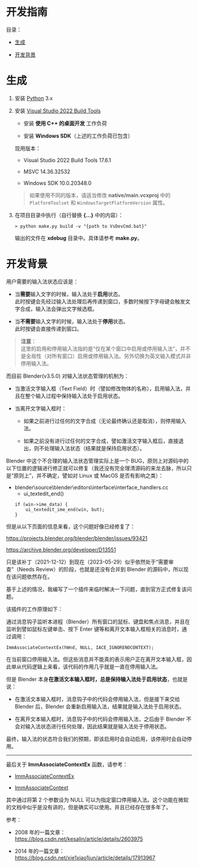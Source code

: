 # 开发指南

目录：

- [生成](#生成)

- [开发背景](#开发背景)

# 生成

1. 安装 [Python](https://www.python.org/) 3.x

2. 安装 [Visual Studio 2022 Build Tools](https://learn.microsoft.com/zh-cn/visualstudio/install/use-command-line-parameters-to-install-visual-studio?view=vs-2022)

    - 安装 **使用 C++ 的桌面开发** 工作负荷

    - 安装 **Windows SDK**（上述的工作负荷已包含）

    现用版本：

    - Visual Studio 2022 Build Tools 17.6.1

    - MSVC 14.36.32532

    - Windows SDK 10.0.20348.0

    > 如果使用不同的版本，请适当修改 **native/main.vcxproj** 中的 `PlatformToolset` 和 `WindowsTargetPlatformVersion` 属性。

3. 在项目目录中执行（自行替换 **{...}** 中的内容）：

    ```
    > python make.py build -v "{path to VsDevCmd.bat}"
    ```

    输出的文件在 **xdebug** 目录中。具体请参考 **make.py**。

# 开发背景

用户需要的输入法状态应该是：

- 当**需要**输入文字的时候，输入法处于**启用**状态。<br />
    此时按键会先经过输入法处理后再传递到窗口，多数时候按下字母键会触发文字合成，输入法会弹出文字候选框。

- 当**不需要**输入文字的时候，输入法处于**停用**状态。<br />此时按键会直接传递到窗口。

> **注意**：<br />这里的启用和停用输入法指的是“仅在某个窗口中启用或停用输入法”，并不是全局性（对所有窗口）启用或停用输入法。另外切换为英文输入模式并非停用输入法。

而目前 Blender(v3.5.0) 对输入法状态管理的机制为：

- 当激活文字输入框（Text Field）时（譬如修改物体的名称），启用输入法，并且在整个输入过程中保持输入法处于启用状态。

- 当离开文字输入框时：

  - 如果之前进行过任何的文字合成（无论最终确认还是取消），则停用输入法。

  - 如果之前没有进行过任何的文字合成，譬如激活文字输入框后，直接退出，则不处理输入法状态（结果就是保持启用状态）。

Blender 中这个不合理的输入法状态管理实际上是一个 BUG，原则上对源码中的以下位置的逻辑进行修正就可以修复（我还没有完全理清源码的来龙去脉，所以只是“原则上”，并不确定，譬如对 Linux 或 MacOS 是否有影响之类）：

- blender\source\blender\editors\interface\interface_handlers.cc
  - ui_textedit_end()<br />
  ```
  if (win->ime_data) {
      ui_textedit_ime_end(win, but);
  }
  ```

但是从以下页面的信息来看，这个问题好像已经修复了：

https://projects.blender.org/blender/blender/issues/93421

https://archive.blender.org/developer/D13551

只是该补丁（2021-12-12）到现在（2023-05-29）似乎依然处于“需要审查”（Needs Review）的阶段，也就是还没有合并到 Blender 的源码中，所以现在该问题依然存在。

基于上述的情况，我编写了一个插件来临时解决一下问题，直到官方正式修复该问题。

该插件的工作原理如下：

通过消息钩子监听本进程（Blender）所有窗口的鼠标、键盘和焦点消息，并且在监听到譬如鼠标左键单击、按下 Enter 键等和离开文本输入框相关的消息时，通过调用：

```
ImmAssociateContextEx(hWnd, NULL, IACE_IGNORENOCONTEXT);
```

在当前窗口停用输入法。但这些消息并不能真的表示用户正在离开文本输入框，因此单从代码逻辑上来看，该代码的作用几乎就是一直在停用输入法。

但是 Blender 本身**在激活文本输入框时，总是保持输入法处于启用状态**，也就是说：

- 在激活文本输入框时，消息钩子中的代码会停用输入法，但是接下来交给 Blender 后，Blender 会重新启用输入法，结果就是输入法处于启用状态。

- 在离开文本输入框时，消息钩子中的代码会停用输入法，之后由于 Blender 不会对输入法状态进行任何处理，因此结果就是输入法处于停用状态。

最终，输入法的状态符合我们的预期，即该启用时会自动启用，该停用时会自动停用。

---

最后关于 **ImmAssociateContextEx** 函数，请参考：

- [ImmAssociateContextEx](https://docs.microsoft.com/en-us/windows/win32/api/imm/nf-imm-immassociatecontextex)

- [ImmAssociateContext](https://docs.microsoft.com/en-us/windows/win32/api/imm/nf-imm-immassociatecontext)

其中通过将第 2 个参数设为 NULL 可以为指定窗口停用输入法。这个功能在微软的文档中似乎是没有讲的，但是确实可以使用。并且已经存在很多年了。

参考：

- 2008 年的一篇文章：<br />
  https://blog.csdn.net/kesalin/article/details/2603975

- 2014 年的一篇文章：<br />
  https://blog.csdn.net/xie1xiao1jun/article/details/17913967
